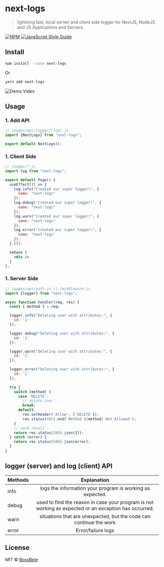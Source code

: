 # next-logs

> lightning fast, local server and client side logger for NextJS, NodeJS and JS Applications and Servers.

[![NPM](https://img.shields.io/npm/v/next-logs.svg)](https://www.npmjs.com/package/next-logs) [![JavaScript Style Guide](https://img.shields.io/badge/code_style-standard-brightgreen.svg)](https://standardjs.com)

## Install

```bash
npm install --save next-logs
```

Or

```bash
yarn add next-logs
```

![Demo Video](/example/public/react-custom-checkbox.gif)

## Usage

### 1. Add API
```jsx
// /pages/api/logger/[log].js
import {NextLogs} from "next-logs";

export default NextLogs();
```

### 1. Client Side
```jsx
// /pages/*.js
import log from "next-logs";

export default Page() {
  useEffect(() => {
    log.info("Created our super logger!", {
      name: "next-logs"
    });
    log.debug("Created our super logger!", {
      name: "next-logs"
    });
    log.warn("Created our super logger!", {
      name: "next-logs"
    });
    log.error("Created our super logger!", {
      name: "next-logs"
    });
  },[]);

  return (
    <div />
  )
};
```

### 1. Server Side
```jsx
// /pages/api/auth.js || /middleware.js
import {logger} from "next-logs";

async function handler(req, res) {
  const { method } = req;

  logger.info("Deleting user with attributes:", {
    id: '1'
  });

  logger.debug("Deleting user with attributes:", {
    id: '1'
  });

  logger.warn("Deleting user with attributes:", {
    id: '1'
  });

  logger.error("Deleting user with attributes:", {
    id: '1'
  });

  try {
    switch (method) {
      case 'DELETE':
        // delete user
        break;
      default:
        res.setHeader('Allow', ['DELETE']);
        res.status(405).end(`Method ${method} Not Allowed`);
    }
    // send result
    return res.status(200).json({});
  } catch (error) {
    return res.status(500).json(error);
  }
}
```

## logger (server) and log (client) API

| Methods            |                  Explanation                                                                          |
| ------------------ | :---------------------------------------------------------------------------------------------------: |
| info               |                     logs the information your program is working as expected.                         |
| debug              | used to find the reason in case your program is not working as expected or an exception has occurred. |
| warn               |                   situations that are unexpected, but the code can continue the work                  |
| error              |                                           Error/failure logs                                          |

## License

MIT © [BossBele](https://github.com/BossBele)
